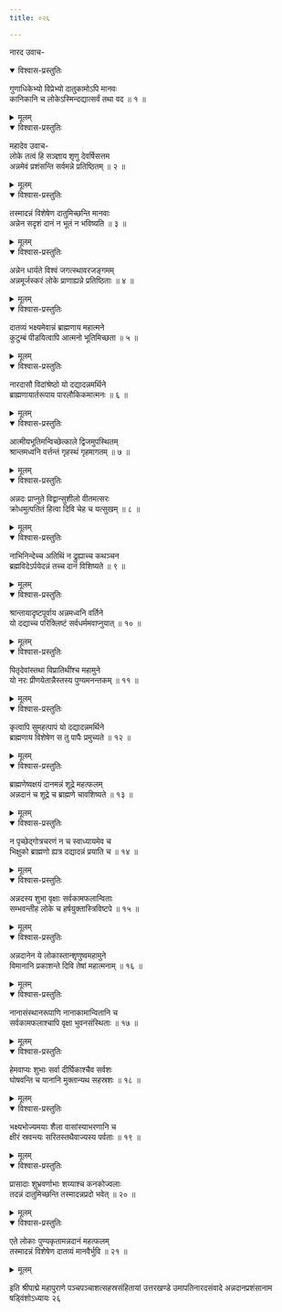 ```yaml
---
title: ०२६

---
```

नारद उवाच-  

<details open><summary>विश्वास-प्रस्तुतिः</summary>

गुणाधिकेभ्यो विप्रेभ्यो दातुकामोऽपि मानवः  
कानिकानि च लोकेऽस्मिन्दद्यात्सर्वं तथा वद ॥ १ ॥
</details>

<details><summary>मूलम्</summary>

गुणाधिकेभ्यो विप्रेभ्यो दातुकामोऽपि मानवः  
कानिकानि च लोकेऽस्मिन्दद्यात्सर्वं तथा वद ॥ १ ॥
</details>



<details open><summary>विश्वास-प्रस्तुतिः</summary>

महादेव उवाच-  
लोके तत्वं हि सञ्ज्ञाय शृणु देवर्षिसत्तम  
अन्नमेवं प्रशंसन्ति सर्वमन्ने प्रतिष्ठितम् ॥ २ ॥
</details>

<details><summary>मूलम्</summary>

महादेव उवाच-  
लोके तत्वं हि सञ्ज्ञाय शृणु देवर्षिसत्तम  
अन्नमेवं प्रशंसन्ति सर्वमन्ने प्रतिष्ठितम् ॥ २ ॥
</details>



<details open><summary>विश्वास-प्रस्तुतिः</summary>

तस्मादन्नं विशेषेण दातुमिच्छन्ति मानवाः  
अन्नेन सदृशं दानं न भूतं न भविष्यति ॥ ३ ॥
</details>

<details><summary>मूलम्</summary>

तस्मादन्नं विशेषेण दातुमिच्छन्ति मानवाः  
अन्नेन सदृशं दानं न भूतं न भविष्यति ॥ ३ ॥
</details>



<details open><summary>विश्वास-प्रस्तुतिः</summary>

अन्नेन धार्यते विश्वं जगत्स्थावरजङ्गमम्  
अन्नमूर्जस्करं लोके प्राणाह्यन्ने प्रतिष्ठिताः ॥ ४ ॥
</details>

<details><summary>मूलम्</summary>

अन्नेन धार्यते विश्वं जगत्स्थावरजङ्गमम्  
अन्नमूर्जस्करं लोके प्राणाह्यन्ने प्रतिष्ठिताः ॥ ४ ॥
</details>



<details open><summary>विश्वास-प्रस्तुतिः</summary>

दातव्यं भक्ष्यमेवान्नं ब्राह्मणाय महात्मने  
कुटुम्बं पीडयित्वापि आत्मनो भूतिमिच्छता ॥ ५ ॥
</details>

<details><summary>मूलम्</summary>

दातव्यं भक्ष्यमेवान्नं ब्राह्मणाय महात्मने  
कुटुम्बं पीडयित्वापि आत्मनो भूतिमिच्छता ॥ ५ ॥
</details>



<details open><summary>विश्वास-प्रस्तुतिः</summary>

नारदासौ विदांश्रेष्ठो यो दद्यादन्नमर्थिने  
ब्राह्मणायार्तरूपाय पारलौकिकमात्मनः ॥ ६ ॥
</details>

<details><summary>मूलम्</summary>

नारदासौ विदांश्रेष्ठो यो दद्यादन्नमर्थिने  
ब्राह्मणायार्तरूपाय पारलौकिकमात्मनः ॥ ६ ॥
</details>



<details open><summary>विश्वास-प्रस्तुतिः</summary>

आत्मीयभूतिमन्विच्छेत्काले द्विजमुपस्थितम्  
श्रान्तमध्वनि वर्त्तन्तं गृहस्थं गृहमागतम् ॥ ७ ॥
</details>

<details><summary>मूलम्</summary>

आत्मीयभूतिमन्विच्छेत्काले द्विजमुपस्थितम्  
श्रान्तमध्वनि वर्त्तन्तं गृहस्थं गृहमागतम् ॥ ७ ॥
</details>



<details open><summary>विश्वास-प्रस्तुतिः</summary>

अन्नदः प्राप्नुते विद्वान्सुशीलो वीतमत्सरः  
क्रोधमुत्पतितं हित्वा दिवि चेह च यत्सुखम् ॥ ८ ॥
</details>

<details><summary>मूलम्</summary>

अन्नदः प्राप्नुते विद्वान्सुशीलो वीतमत्सरः  
क्रोधमुत्पतितं हित्वा दिवि चेह च यत्सुखम् ॥ ८ ॥
</details>



<details open><summary>विश्वास-प्रस्तुतिः</summary>

नाभिनिन्देच्च अतिथिं न द्रुह्याच्च कथञ्चन  
ब्रह्मविदेऽर्पयेदन्नं तच्च दानं विशिष्यते ॥ ९ ॥
</details>

<details><summary>मूलम्</summary>

नाभिनिन्देच्च अतिथिं न द्रुह्याच्च कथञ्चन  
ब्रह्मविदेऽर्पयेदन्नं तच्च दानं विशिष्यते ॥ ९ ॥
</details>



<details open><summary>विश्वास-प्रस्तुतिः</summary>

श्रान्तायादृष्टपूर्वाय अन्नमध्वनि वर्तिने  
यो दद्याच्च परिक्लिष्टं सर्वधर्ममवाप्नुयात् ॥ १० ॥
</details>

<details><summary>मूलम्</summary>

श्रान्तायादृष्टपूर्वाय अन्नमध्वनि वर्तिने  
यो दद्याच्च परिक्लिष्टं सर्वधर्ममवाप्नुयात् ॥ १० ॥
</details>



<details open><summary>विश्वास-प्रस्तुतिः</summary>

पितृदेवांस्तथा विप्रातिथींश्च महामुने  
यो नरः प्रीणयेतान्नैस्तस्य पुण्यमनन्तकम् ॥ ११ ॥
</details>

<details><summary>मूलम्</summary>

पितृदेवांस्तथा विप्रातिथींश्च महामुने  
यो नरः प्रीणयेतान्नैस्तस्य पुण्यमनन्तकम् ॥ ११ ॥
</details>



<details open><summary>विश्वास-प्रस्तुतिः</summary>

कृत्वापि सुमहत्पापं यो दद्यादन्नमर्थिने  
ब्राह्मणाय विशेषेण स तु पापैः प्रमुच्यते ॥ १२ ॥
</details>

<details><summary>मूलम्</summary>

कृत्वापि सुमहत्पापं यो दद्यादन्नमर्थिने  
ब्राह्मणाय विशेषेण स तु पापैः प्रमुच्यते ॥ १२ ॥
</details>



<details open><summary>विश्वास-प्रस्तुतिः</summary>

ब्राह्मणेष्वक्षयं दानमन्नं शूद्रे महत्फलम्  
अन्नदानं च शूद्रे च ब्राह्मणे चावशिष्यते ॥ १३ ॥
</details>

<details><summary>मूलम्</summary>

ब्राह्मणेष्वक्षयं दानमन्नं शूद्रे महत्फलम्  
अन्नदानं च शूद्रे च ब्राह्मणे चावशिष्यते ॥ १३ ॥
</details>



<details open><summary>विश्वास-प्रस्तुतिः</summary>

न पृच्छेद्गोत्रचरणं न च स्वाध्यायमेव च  
भिक्षुको ब्राह्मणो ह्यत्र दद्यादन्नं प्रयाति च ॥ १४ ॥
</details>

<details><summary>मूलम्</summary>

न पृच्छेद्गोत्रचरणं न च स्वाध्यायमेव च  
भिक्षुको ब्राह्मणो ह्यत्र दद्यादन्नं प्रयाति च ॥ १४ ॥
</details>



<details open><summary>विश्वास-प्रस्तुतिः</summary>

अन्नदस्य शुभा वृक्षाः सर्वकामफलान्विताः  
सम्भवन्तीह लोके च हर्षयुक्तास्त्रिविष्टपे ॥ १५ ॥
</details>

<details><summary>मूलम्</summary>

अन्नदस्य शुभा वृक्षाः सर्वकामफलान्विताः  
सम्भवन्तीह लोके च हर्षयुक्तास्त्रिविष्टपे ॥ १५ ॥
</details>



<details open><summary>विश्वास-प्रस्तुतिः</summary>

अन्नदानेन ये लोकास्तान्शृणुष्वमहामुने  
विमानानि प्रकाशन्ते दिवि तेषां महात्मनाम् ॥ १६ ॥
</details>

<details><summary>मूलम्</summary>

अन्नदानेन ये लोकास्तान्शृणुष्वमहामुने  
विमानानि प्रकाशन्ते दिवि तेषां महात्मनाम् ॥ १६ ॥
</details>



<details open><summary>विश्वास-प्रस्तुतिः</summary>

नानासंस्थानरूपाणि नानाकामान्वितानि च  
सर्वकामफलाश्चापि वृक्षा भुवनसंस्थिताः ॥ १७ ॥
</details>

<details><summary>मूलम्</summary>

नानासंस्थानरूपाणि नानाकामान्वितानि च  
सर्वकामफलाश्चापि वृक्षा भुवनसंस्थिताः ॥ १७ ॥
</details>



<details open><summary>विश्वास-प्रस्तुतिः</summary>

हेमवाप्यः शुभाः सर्वा दीर्घिकाश्चैव सर्वशः  
घोषवन्ति च यानानि मुक्तान्यथ सहस्रशः ॥ १८ ॥
</details>

<details><summary>मूलम्</summary>

हेमवाप्यः शुभाः सर्वा दीर्घिकाश्चैव सर्वशः  
घोषवन्ति च यानानि मुक्तान्यथ सहस्रशः ॥ १८ ॥
</details>



<details open><summary>विश्वास-प्रस्तुतिः</summary>

भक्ष्यभोज्यमयाः शैला वासांस्याभरणानि च  
क्षीरं स्रवन्त्यः सरितस्तथैवाज्यस्य पर्वताः ॥ १९ ॥
</details>

<details><summary>मूलम्</summary>

भक्ष्यभोज्यमयाः शैला वासांस्याभरणानि च  
क्षीरं स्रवन्त्यः सरितस्तथैवाज्यस्य पर्वताः ॥ १९ ॥
</details>



<details open><summary>विश्वास-प्रस्तुतिः</summary>

प्रासादाः शुभ्रवर्णाभाः शय्याश्च कनकोज्वलाः  
तदन्नं दातुमिच्छन्ति तस्मादन्नप्रदो भवेत् ॥ २० ॥
</details>

<details><summary>मूलम्</summary>

प्रासादाः शुभ्रवर्णाभाः शय्याश्च कनकोज्वलाः  
तदन्नं दातुमिच्छन्ति तस्मादन्नप्रदो भवेत् ॥ २० ॥
</details>



<details open><summary>विश्वास-प्रस्तुतिः</summary>

एते लोकाः पुण्यकृतामन्नदानं महत्फलम्  
तस्मादन्नं विशेषेण दातव्यं मानवैर्भुवि ॥ २१ ॥
</details>

<details><summary>मूलम्</summary>

एते लोकाः पुण्यकृतामन्नदानं महत्फलम्  
तस्मादन्नं विशेषेण दातव्यं मानवैर्भुवि ॥ २१ ॥
</details>


इति श्रीपाद्मे महापुराणे पञ्चपञ्चाशत्सहस्रसंहितायां उत्तरखण्डे उमापतिनारदसंवादे अन्नदानप्रशंसानाम षड्विंशोऽध्यायः २६